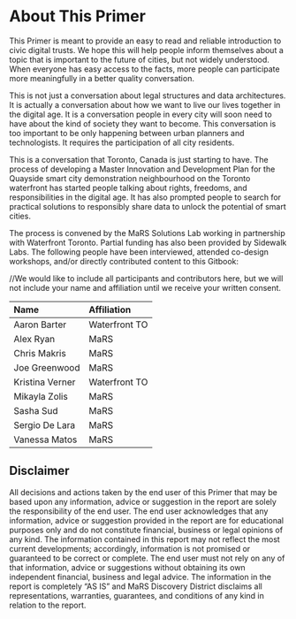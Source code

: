 # About This Primer

This Primer is meant to provide an easy to read and reliable introduction to civic digital trusts. We hope this will help people inform themselves about a topic that is important to the future of cities, but not widely understood. When everyone has easy access to the facts, more people can participate more meaningfully in a better quality conversation. 

This is not just a conversation about legal structures and data architectures. It is actually a conversation about how we want to live our lives together in the digital age. It is a conversation people in every city will soon need to have about the kind of society they want to become. This conversation is too important to be only happening between urban planners and technologists. It requires the participation of all city residents.

This is a conversation that Toronto, Canada is just starting to have. The process of developing a Master Innovation and Development Plan for the Quayside smart city demonstration neighbourhood on the Toronto waterfront has started people talking about rights, freedoms, and responsibilities in the digital age. It has also prompted people to search for practical solutions to responsibly share data to unlock the potential of smart cities. 

The process is convened by the MaRS Solutions Lab working in partnership with Waterfront Toronto. Partial funding has also been provided by Sidewalk Labs. The following people have been interviewed, attended co-design workshops, and/or directly contributed content to this Gitbook:

//We would like to include all participants and contributors here, but we will not include your name and affiliation until we receive your written consent.

| Name | Affiliation |
| :--- | :--- |
| Aaron Barter | Waterfront TO |
| Alex Ryan | MaRS |
| Chris Makris | MaRS |
| Joe Greenwood | MaRS |
| Kristina Verner | Waterfront TO |
| Mikayla Zolis | MaRS |
| Sasha Sud | MaRS |
| Sergio De Lara | MaRS |
| Vanessa Matos | MaRS |

## **Disclaimer**

All decisions and actions taken by the end user of this Primer that may be based upon any information, advice or suggestion in the report are solely the responsibility of the end user. The end user acknowledges that any information, advice or suggestion provided in the report are for educational purposes only and do not constitute financial, business or legal opinions of any kind. The information contained in this report may not reflect the most current developments; accordingly, information is not promised or guaranteed to be correct or complete.  The end user must not rely on any of that information, advice or suggestions without obtaining its own independent financial, business and legal advice. The information in the report is completely “AS IS” and MaRS Discovery District disclaims all representations, warranties, guarantees, and conditions of any kind in relation to the report. 

